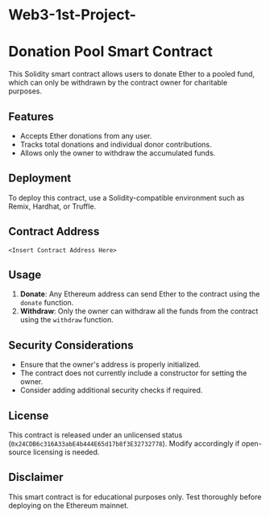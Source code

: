 # Web3-1st-Project-
# Donation Pool Smart Contract

This Solidity smart contract allows users to donate Ether to a pooled fund, which can only be withdrawn by the contract owner for charitable purposes.

## Features
- Accepts Ether donations from any user.
- Tracks total donations and individual donor contributions.
- Allows only the owner to withdraw the accumulated funds.

## Deployment
To deploy this contract, use a Solidity-compatible environment such as Remix, Hardhat, or Truffle.

## Contract Address
```
<Insert Contract Address Here>
```

## Usage
1. **Donate**: Any Ethereum address can send Ether to the contract using the `donate` function.
2. **Withdraw**: Only the owner can withdraw all the funds from the contract using the `withdraw` function.

## Security Considerations
- Ensure that the owner's address is properly initialized.
- The contract does not currently include a constructor for setting the owner.
- Consider adding additional security checks if required.

## License
This contract is released under an unlicensed status (`0x24CDB6c316A33abE4b444E65d17b8f3E32732778`). Modify accordingly if open-source licensing is needed.

## Disclaimer
This smart contract is for educational purposes only. Test thoroughly before deploying on the Ethereum mainnet.


